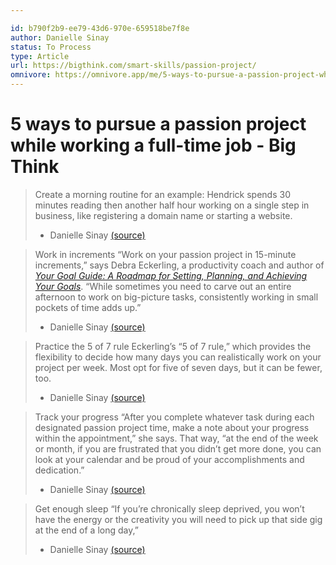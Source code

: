```yaml
---

id: b790f2b9-ee79-43d6-970e-659518be7f8e
author: Danielle Sinay
status: To Process
type: Article
url: https://bigthink.com/smart-skills/passion-project/
omnivore: https://omnivore.app/me/5-ways-to-pursue-a-passion-project-while-working-a-full-time-job-18cf8a5b958
---
```

# 5 ways to pursue a passion project while working a full-time job - Big Think
> Create a morning routine 
> for an example: Hendrick spends 30 minutes reading then another half hour working on a single step in business, like registering a domain name or starting a website.
> - Danielle Sinay [(source)](https://bigthink.com/smart-skills/passion-project/) 

> Work in increments 
> “Work on your passion project in 15-minute increments,” says Debra Eckerling, a productivity coach and author of [_Your Goal Guide: A Roadmap for Setting, Planning, and Achieving Your Goals_](http://yourgoalguidebook.com/). “While sometimes you need to carve out an entire afternoon to work on big-picture tasks, consistently working in small pockets of time adds up.”
> - Danielle Sinay [(source)](https://bigthink.com/smart-skills/passion-project/)  

> Practice the 5 of 7 rule 
> Eckerling’s “5 of 7 rule,” which provides the flexibility to decide how many days you can realistically work on your project per week. Most opt for five of seven days, but it can be fewer, too. 
> - Danielle Sinay [(source)](https://bigthink.com/smart-skills/passion-project/) 

> Track your progress 
> “After you complete whatever task during each designated passion project time, make a note about your progress within the appointment,” she says. That way, “at the end of the week or month, if you are frustrated that you didn’t get more done, you can look at your calendar and be proud of your accomplishments and dedication.” 
> - Danielle Sinay [(source)](https://bigthink.com/smart-skills/passion-project/) 

> Get enough sleep 
> “If you’re chronically sleep deprived, you won’t have the energy or the creativity you will need to pick up that side gig at the end of a long day,” 
> - Danielle Sinay [(source)](https://bigthink.com/smart-skills/passion-project/) 